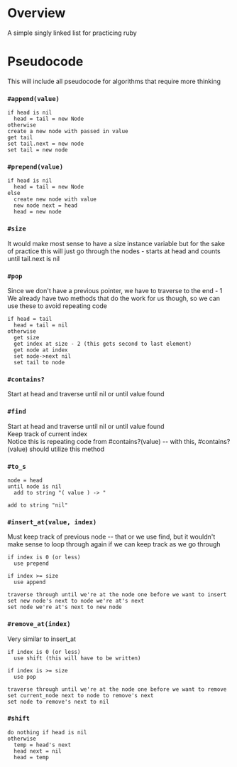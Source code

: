 # Overview
A simple singly linked list for practicing ruby

# Pseudocode
This will include all pseudocode for algorithms that require more thinking
### `#append(value)`
```
if head is nil
  head = tail = new Node
otherwise
create a new node with passed in value
get tail
set tail.next = new node
set tail = new node
```

### `#prepend(value)`
```
if head is nil
  head = tail = new Node
else
  create new node with value
  new node next = head
  head = new node
```

### `#size`
It would make most sense to have a size instance variable but for the sake of practice this will just go through the nodes - starts at head and counts until tail.next is nil

### `#pop`
Since we don't have a previous pointer, we have to traverse to the end - 1
We already have two methods that do the work for us though, so we can use these to avoid repeating code
```
if head = tail
  head = tail = nil
otherwise
  get size
  get index at size - 2 (this gets second to last element)
  get node at index
  set node->next nil
  set tail to node
```

### `#contains?`
Start at head and traverse until nil or until value found

### `#find`
Start at head and traverse until nil or until value found\
Keep track of current index\
Notice this is repeating code from #contains?(value) -- with this, #contains?\(value) should utilize this method

### `#to_s`
```
node = head
until node is nil
  add to string "( value ) -> "

add to string "nil" 
```

### `#insert_at(value, index)`
Must keep track of previous node -- that or we use find, but it wouldn't make sense to loop through again if we can keep track as we go through
```
if index is 0 (or less)
  use prepend

if index >= size
  use append

traverse through until we're at the node one before we want to insert
set new node's next to node we're at's next
set node we're at's next to new node
```

### `#remove_at(index)`
Very similar to insert_at
```
if index is 0 (or less)
  use shift (this will have to be written)

if index is >= size
  use pop

traverse through until we're at the node one before we want to remove
set current_node next to node to remove's next
set node to remove's next to nil
```

### `#shift`
```
do nothing if head is nil
otherwise
  temp = head's next
  head next = nil
  head = temp
```







